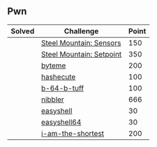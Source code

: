 ## Pwn

| Solved | Challenge | Point |
| ------ | --------- | ----- |
| | [Steel Mountain: Sensors](./Steel_Mountain_Sensors.md) | 150 |
| | [Steel Mountain: Setpoint](./Steel_Mountain_Setpoint.md) | 350 |
| | [byteme](./byteme.md) | 200 |
| | [hashecute](./hashecute.md) | 100 |
| | [b-64-b-tuff](./b_64_b_tuff.md) | 100 |
| | [nibbler](./nibbler.md) | 666 |
| | [easyshell](./easyshell.md) | 30 |
| | [easyshell64](./easyshell64.md) | 30 |
| | [i-am-the-shortest](./i_am_the_shortest.md) | 200 |